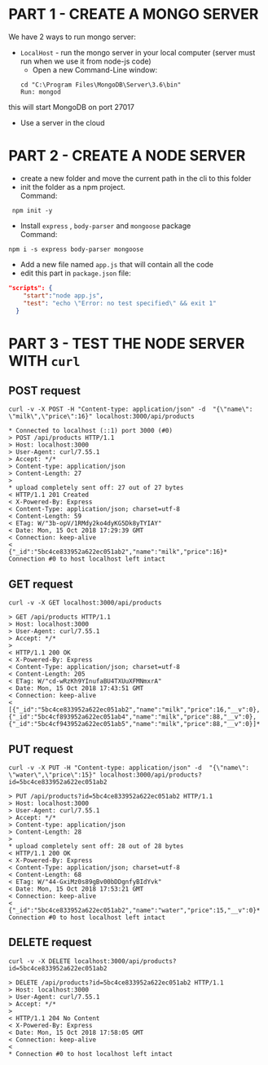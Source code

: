 # PART 1 - CREATE A MONGO SERVER
We have 2 ways to run mongo server:
* `LocalHost` - run the mongo server in your local computer (server must run when we use it from node-js code)
    * Open a new Command-Line window:
    ```
    cd "C:\Program Files\MongoDB\Server\3.6\bin"
    Run: mongod
this will start MongoDB on port 27017
* Use a server in the cloud




# PART 2 - CREATE A NODE SERVER
* create a new folder and move the current path in the cli to this folder
* init the folder as a npm project.   
Command:
```
 npm init -y
 ```
* Install `express` , `body-parser` and `mongoose` package   
Command:
```
npm i -s express body-parser mongoose
```
* Add a new file named `app.js` that will contain all the code
* edit this part in `package.json` file:
```json
"scripts": {
    "start":"node app.js",
    "test": "echo \"Error: no test specified\" && exit 1"
  }
```

# PART 3 - TEST THE NODE SERVER WITH `curl`

## POST request
```
curl -v -X POST -H "Content-type: application/json" -d  "{\"name\": \"milk\",\"price\":16}" localhost:3000/api/products
```

```
* Connected to localhost (::1) port 3000 (#0)
> POST /api/products HTTP/1.1
> Host: localhost:3000
> User-Agent: curl/7.55.1
> Accept: */*
> Content-type: application/json
> Content-Length: 27
>
* upload completely sent off: 27 out of 27 bytes
< HTTP/1.1 201 Created
< X-Powered-By: Express
< Content-Type: application/json; charset=utf-8
< Content-Length: 59
< ETag: W/"3b-opV/1RMdy2ko4dyKG5Dk8yTYIAY"
< Date: Mon, 15 Oct 2018 17:29:39 GMT
< Connection: keep-alive
<
{"_id":"5bc4ce833952a622ec051ab2","name":"milk","price":16}* Connection #0 to host localhost left intact
```
## GET request
```
curl -v -X GET localhost:3000/api/products
```

```
> GET /api/products HTTP/1.1
> Host: localhost:3000
> User-Agent: curl/7.55.1
> Accept: */*
>
< HTTP/1.1 200 OK
< X-Powered-By: Express
< Content-Type: application/json; charset=utf-8
< Content-Length: 205
< ETag: W/"cd-wRzKh9YInufaBU4TXUuXFMNmxrA"
< Date: Mon, 15 Oct 2018 17:43:51 GMT
< Connection: keep-alive
<
[{"_id":"5bc4ce833952a622ec051ab2","name":"milk","price":16,"__v":0},{"_id":"5bc4cf893952a622ec051ab4","name":"milk","price":88,"__v":0},{"_id":"5bc4cf943952a622ec051ab5","name":"milk","price":88,"__v":0}]*
```

## PUT request
```
curl -v -X PUT -H "Content-type: application/json" -d  "{\"name\": \"water\",\"price\":15}" localhost:3000/api/products?id=5bc4ce833952a622ec051ab2
```
```
> PUT /api/products?id=5bc4ce833952a622ec051ab2 HTTP/1.1
> Host: localhost:3000
> User-Agent: curl/7.55.1
> Accept: */*
> Content-type: application/json
> Content-Length: 28
>
* upload completely sent off: 28 out of 28 bytes
< HTTP/1.1 200 OK
< X-Powered-By: Express
< Content-Type: application/json; charset=utf-8
< Content-Length: 68
< ETag: W/"44-GxiMz0s89gBv00bDDgnfyBIdYvk"
< Date: Mon, 15 Oct 2018 17:53:21 GMT
< Connection: keep-alive
<
{"_id":"5bc4ce833952a622ec051ab2","name":"water","price":15,"__v":0}* Connection #0 to host localhost left intact
```
## DELETE request
```
curl -v -X DELETE localhost:3000/api/products?id=5bc4ce833952a622ec051ab2
```
```
> DELETE /api/products?id=5bc4ce833952a622ec051ab2 HTTP/1.1
> Host: localhost:3000
> User-Agent: curl/7.55.1
> Accept: */*
>
< HTTP/1.1 204 No Content
< X-Powered-By: Express
< Date: Mon, 15 Oct 2018 17:58:05 GMT
< Connection: keep-alive
<
* Connection #0 to host localhost left intact
```